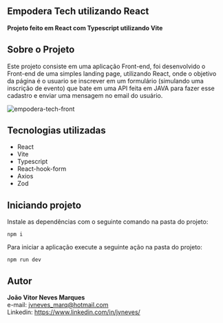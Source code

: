 ## Empodera Tech utilizando React

**Projeto feito em React com Typescript utilizando Vite**

## Sobre o Projeto
Este projeto consiste em uma aplicação Front-end, foi desenvolvido o Front-end de uma simples landing page, utilizando React, onde o objetivo da página é o usuario se inscrever em um formulário (simulando uma inscrição de evento) que bate em uma API feita em JAVA para fazer esse cadastro e enviar uma mensagem no email do usuário.
<br>

![empodera-tech-front](https://github.com/Neeeveess/empodera-tech-front/assets/101875051/f818fe0d-fc19-4751-a37f-28f379ed7162)

## Tecnologias utilizadas

 - React
 - Vite
 - Typescript
 - React-hook-form
 - Axios
 - Zod

## Iniciando projeto

Instale as dependências com o seguinte comando na pasta do projeto:

    npm i

Para iniciar a aplicação execute a seguinte ação na pasta do projeto:

    npm run dev

## Autor

**João Vitor Neves Marques** <br>
e-mail: jvneves_marq@hotmail.com <br>
Linkedin: https://www.linkedin.com/in/jvneves/
